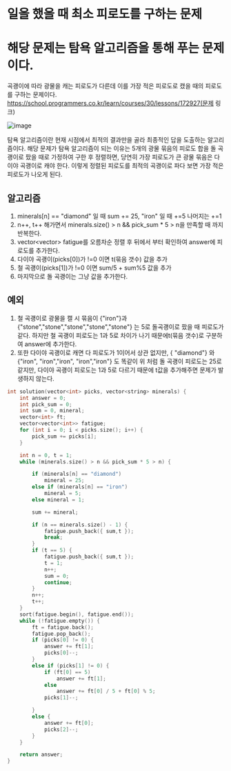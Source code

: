 일을 했을 때 최소 피로도를 구하는 문제
===========
# 해당 문제는 탐욕 알고리즘을 통해 푸는 문제이다.
곡괭이에 따라 광물을 캐는 피로도가 다른데 이를 가장 적은 피로도로 캤을 때의 피로도를 구하는 문제이다.
https://school.programmers.co.kr/learn/courses/30/lessons/172927(문제 링크)

![image](https://github.com/Sersoc/C-Algorithm/assets/45021157/6a0a1688-732e-4ca7-acf5-605c8772dd34)

탐욕 알고리즘이란 현재 시점에서 최적의 결과만을 골라 최종적인 답을 도출하는 알고리즘이다.
해당 문제가 탐욕 알고리즘이 되는 이유는 5개의 광물 묶음의 피로도 합을 돌 곡괭이로 팠을 때로 가정하여 구한 후 정렬하면, 
당연히 가장 피로도가 큰 광물 묶음은 다이야 곡괭이로 캐야 한다. 이렇게 정렬된 피로도를 최적의 곡괭이로 파다 보면 가장 적은 피로도가 나오게 된다.
## 알고리즘
1. minerals[n] == "diamond" 일 때 sum += 25, "iron" 일 때 +=5 나머지는 +=1
2. n++, t++ 해가면서 minerals.size() > n && pick_sum * 5 > n을 만족할 때 까지 반복한다.
3. vector<vector<int>> fatigue를 오름차순 정렬 후 뒤에서 부터 확인하여 answer에 피로도를 추가한다.
4. 다이야 곡괭이(picks[0])가 !=0 이면 t(묶음 갯수) 값을 추가
5. 철 곡괭이(picks[1])가 !=0 이면 sum/5 + sum%5 값을 추가
6. 마지막으로 돌 곡괭이는 그냥 값을 추가한다.

## 예외
1. 철 곡괭이로 광물을 캘 시 묶음이 {"iron"}과 {"stone","stone","stone","stone","stone"} 는 5로 돌곡괭이로 팠을 때 피로도가 같다. 하지만 철 곡괭이 피로도는 1과 5로 차이가 나기 때문에t(묶음 갯수)로 구분하여 answer에 추가한다.
2. 또한 다이야 곡괭이로 캐면 다 피로도가 1이어서 상관 없지만, { "diamond"} 와 {"iron", "iron","iron", "iron","iron"} 도 똑같이 위 처럼 돌 곡괭이 피로도는 25로 같지만, 다이야 곡괭이 피로도는 1과 5로 다르기 때문에 t값을 추가해주면 문제가 발생하지 않는다.

```C++
int solution(vector<int> picks, vector<string> minerals) {
    int answer = 0;
    int pick_sum = 0;
    int sum = 0, mineral;
    vector<int> ft;
    vector<vector<int>> fatigue;
    for (int i = 0; i < picks.size(); i++) {
        pick_sum += picks[i];
    }

    int n = 0, t = 1;
    while (minerals.size() > n && pick_sum * 5 > n) {

        if (minerals[n] == "diamond")
            mineral = 25;
        else if (minerals[n] == "iron")
            mineral = 5;
        else mineral = 1;

        sum += mineral;

        if (n == minerals.size() - 1) {
            fatigue.push_back({ sum,t });
            break;
        }
        if (t == 5) {
            fatigue.push_back({ sum,t });
            t = 1;
            n++;
            sum = 0;
            continue;
        }
        n++;
        t++;
    }
    sort(fatigue.begin(), fatigue.end());
    while (!fatigue.empty()) {
        ft = fatigue.back();
        fatigue.pop_back();
        if (picks[0] != 0) {
            answer += ft[1];
            picks[0]--;
        }
        else if (picks[1] != 0) {
            if (ft[0] == 5)
                answer += ft[1];
            else
                answer += ft[0] / 5 + ft[0] % 5;
            picks[1]--;

        }
        else {
            answer += ft[0];
            picks[2]--;
        }
    }

    return answer;
}

```
